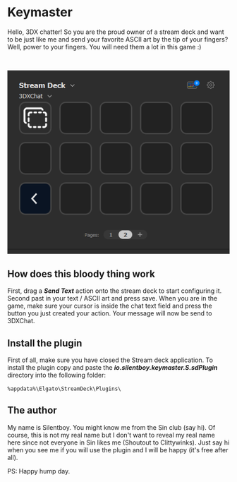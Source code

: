 # Keymaster

Hello, 3DX chatter! So you are the proud owner of a stream deck and want to be just like me and
send your favorite ASCII art by the tip of your fingers? Well, power to your fingers. You will need them a lot in this game :)

<br/>

![](screenshot.png)

## How does this bloody thing work

First, drag a ***Send Text*** action onto the stream deck to start configuring it. Second past in your
text / ASCII art and press save. When you are in the game, make sure your cursor is inside the chat text field and press the button you just created your action. Your message will now be send to 3DXChat.


## Install the plugin

First of all, make sure you have closed the Stream deck application. To install the plugin copy and paste the ***io.silentboy.keymaster.S.sdPlugin*** directory into the following folder:

```
%appdata%\Elgato\StreamDeck\Plugins\
```

## The author

My name is Silentboy. You might know me from the Sin club (say hi). Of course, this is not my real name but I don't want to reveal my real name here since not everyone in Sin likes me (Shoutout to Clittywinks). Just say hi when you see me if you will use the plugin and I will be happy (it's free after all).

PS: Happy hump day.

